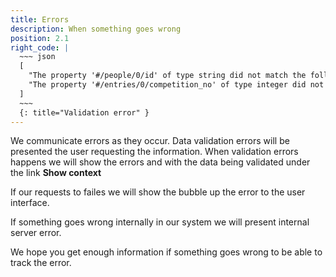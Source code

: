 ```yaml
---
title: Errors
description: When something goes wrong
position: 2.1
right_code: |
  ~~~ json
  [
    "The property '#/people/0/id' of type string did not match the following type: integer in schema file:///Users/jon/code/equipe_app/docs/api/schemas/entries.json#",
    "The property '#/entries/0/competition_no' of type integer did not match the following type: string in schema file:///Users/jon/code/equipe_app/docs/api/schemas/entries.json#"
  ]  
  ~~~
  {: title="Validation error" }
---
```

We communicate errors as they occur. Data validation errors will be presented the user requesting the information. When validation errors happens we will show the errors and with the data being validated under the link **Show context**

If our requests to failes we will show the bubble up the error to the user interface.

If something goes wrong internally in our system we will present internal server error.

We hope you get enough information if something goes wrong to be able to track the error.
